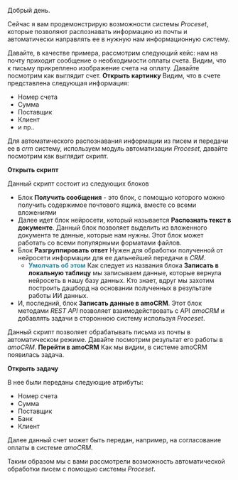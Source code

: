 Добрый день.

Сейчас я вам продемонстрирую возможности системы *Proceset*, которые позволяют распознавать информацию из почты и автоматически направлять ее в нужную нам информационную систему.

Давайте, в качестве примера, рассмотрим следующий кейс: нам на почту приходит сообщение о необходимости оплаты счета. Видим, что к письму прикреплено изображение счета на оплату. Давайте посмотрим как выглядит счет.
**Открыть картинку**
Видим, что в счете представлена следующая информация:
- Номер счета
- Сумма
- Поставщик
- Клиент
- и пр..


Для автоматического распознавания информации из писем и передачи ее в *crm* систему, используем модуль автоматизации *Proceset*, давайте посмотрим как выглядит скрипт.

**Открыть скрипт**

Данный скрипт состоит из следующих блоков

- Блок **Получить сообщения** - это блок, с помощью которого можно получить содержимое почтового ящика, вместе со всеми вложениями
- Далее идет блок нейросети, который называется **Распознать текст в документе**. Данный блок позволяет выделить из вложенного документа те данные, которые нам нужны. Этот блок может работать со всеми популярными форматами файлов.
- Блок **Разгруппировать ответ** Нужен для обработки полученной от нейросети информации для ее дальнейшей передачи в *CRM*.
	- <font color="#31859b">**Умолчать об этом**</font>
	  Как следует из названия блока **Записать в локальную таблицу** мы записываем данные, которые вернула нейросеть в нашу базу данных. Кто знает, вдруг мы захотим построить дашборд на основании полученных в результате работы ИИ данных.
- И, последний, блок **Записать данные в amoCRM**. Этот блок методами *REST API*  позволяет взаимодействовать с API *amoCRM* и добавлять задачи в стороннюю систему используя *Proceset*.

Данный скрипт позволяет обрабатывать письма из почты в автоматическом режиме. Давайте посмотрим результат его работы в *amoCRM*. 
**Перейти в amoCRM**
Как мы видим, в системе amoCRM появилась задача.

**Открыть задачу**

В нее были переданы следующие атрибуты:
- Номер счета
- Сумма
- Поставщик
- Банк
- Клиент

Далее данный счет может быть передан, например, на согласование оплаты в системе *amoCRM*. 

Таким образом мы с вами рассмотрели возможность автоматической обработки писем с помощью системы *Proceset*.